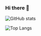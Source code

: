 ### Hi there 👋

![GitHub stats](https://github-readme-stats.vercel.app/api?username=RekonxCarloz&theme=tokyonight)


![Top Langs](https://github-readme-stats.vercel.app/api/top-langs/?username=RekonxCarloz)

<!--
**RekonxCarloz/RekonxCarloz** is a ✨ _special_ ✨ repository because its `README.md` (this file) appears on your GitHub profile.

Here are some ideas to get you started:

- 🔭 I’m currently working on ...
- 🌱 I’m currently learning ...
- 👯 I’m looking to collaborate on ...
- 🤔 I’m looking for help with ...
- 💬 Ask me about ...
- 📫 How to reach me: ...
- 😄 Pronouns: ...
- ⚡ Fun fact: ...
-->
